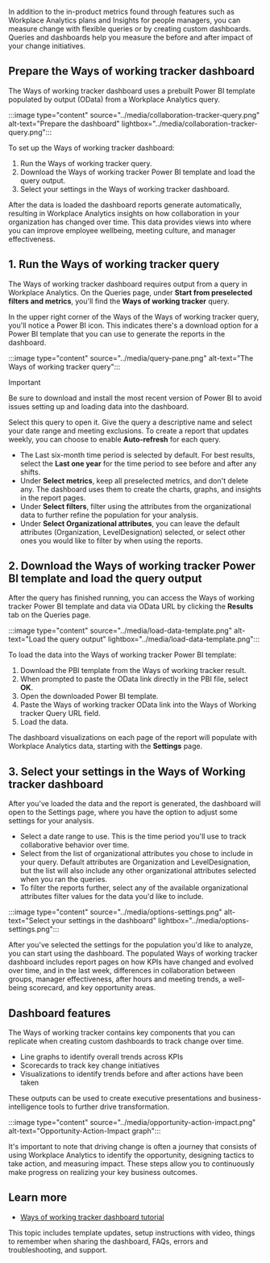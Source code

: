 In addition to the in-product metrics found through features such as Workplace Analytics plans and Insights for people managers, you can measure change with flexible queries or by creating custom dashboards. Queries and dashboards help you measure the before and after impact of your change initiatives.

## Prepare the Ways of working tracker dashboard

The Ways of working tracker dashboard uses a prebuilt Power BI template populated by output (OData) from a Workplace Analytics query.

:::image type="content" source="../media/collaboration-tracker-query.png" alt-text="Prepare the dashboard" lightbox="../media/collaboration-tracker-query.png":::

To set up the Ways of working tracker dashboard:

1. Run the Ways of working tracker query.
2. Download the Ways of working tracker Power BI template and load the query output.
3. Select your settings in the Ways of working tracker dashboard.

After the data is loaded the dashboard reports generate automatically, resulting in Workplace Analytics insights on how collaboration in your organization has changed over time. This data provides views into where you can improve employee wellbeing, meeting culture, and manager effectiveness.

## 1. Run the Ways of working tracker query

The Ways of working tracker dashboard requires output from a query in Workplace Analytics. On the Queries page, under **Start from preselected filters and metrics**, you'll find the **Ways of working tracker** query.

In the upper right corner of the Ways of the Ways of working tracker query, you'll notice a Power BI icon. This indicates there's a download option for a Power BI template that you can use to generate the reports in the dashboard.

:::image type="content" source="../media/query-pane.png" alt-text="The Ways of working tracker query":::

> [!IMPORTANT]
> Be sure to download and install the most recent version of Power BI to avoid issues setting up and loading data into the dashboard.
>

Select this query to open it. Give the query a descriptive name and select your date range and meeting exclusions. To create a report that updates weekly, you can choose to enable **Auto-refresh** for each query.

- The Last six-month time period is selected by default. For best results, select the **Last one year** for the time period to see before and after any shifts.
- Under **Select metrics**, keep all preselected metrics, and don't delete any. The dashboard uses them to create the charts, graphs, and insights in the report pages.
- Under **Select filters**, filter using the attributes from the organizational data to further refine the population for your analysis.
- Under **Select Organizational attributes**, you can leave the default attributes (Organization, LevelDesignation) selected, or select other ones you would like to filter by when using the reports.

## 2. Download the Ways of working tracker Power BI template and load the query output

After the query has finished running, you can access the Ways of working tracker Power BI template and data via OData URL by clicking the **Results** tab on the Queries page.

:::image type="content" source="../media/load-data-template.png" alt-text="Load the query output" lightbox="../media/load-data-template.png":::

To load the data into the Ways of working tracker Power BI template:

1. Download the PBI template from the Ways of working tracker result.
2. When prompted to paste the OData link directly in the PBI file, select **OK**.
3. Open the downloaded Power BI template.
4. Paste the Ways of working tracker OData link into the Ways of Working tracker Query URL field.
5. Load the data.

The dashboard visualizations on each page of the report will populate with Workplace Analytics data, starting with the **Settings** page.

## 3. Select your settings in the Ways of Working tracker dashboard

After you've loaded the data and the report is generated, the dashboard will open to the Settings page, where you have the option to adjust some settings for your analysis.

- Select a date range to use. This is the time period you'll use to track collaborative behavior over time.
- Select from the list of organizational attributes you chose to include in your query. Default attributes are Organization and LevelDesignation, but the list will also include any other organizational attributes selected when you ran the queries.
- To filter the reports further, select any of the available organizational attributes filter values for the data you'd like to include.

:::image type="content" source="../media/options-settings.png" alt-text="Select your settings in the dashboard" lightbox="../media/options-settings.png":::

After you've selected the settings for the population you'd like to analyze, you can start using the dashboard. The populated Ways of working tracker dashboard includes report pages on how KPIs have changed and evolved over time, and in the last week, differences in collaboration between groups, manager effectiveness, after hours and meeting trends, a well-being scorecard, and key opportunity areas.

## Dashboard features

The Ways of working tracker contains key components that you can replicate when creating custom dashboards to track change over time.

- Line graphs to identify overall trends across KPIs
- Scorecards to track key change initiatives
- Visualizations to identify trends before and after actions have been taken

These outputs can be used to create executive presentations and business-intelligence tools to further drive transformation.

:::image type="content" source="../media/opportunity-action-impact.png" alt-text="Opportunity-Action-Impact graph":::

It's important to note that driving change is often a journey that consists of using Workplace Analytics to identify the opportunity, designing tactics to take action, and measuring impact. These steps allow you to continuously make progress on realizing your key business outcomes.

## Learn more

- [Ways of working tracker dashboard tutorial](/Workplace-Analytics/tutorials/power-bi-collab-track?azure-portal=true)

This topic includes template updates, setup instructions with video, things to remember when sharing the dashboard, FAQs, errors and troubleshooting, and support.
